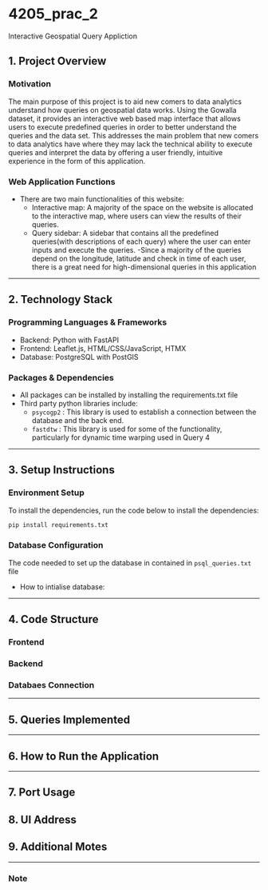 # 4205_prac_2
Interactive Geospatial Query Appliction

## 1. Project Overview
### Motivation
The main purpose of this project is to aid new comers to data analytics understand how queries on geospatial data works. Using the Gowalla dataset, it provides an interactive web based map interface that allows users to execute predefined queries in order to better understand the queries and the data set. This addresses the main problem that new comers to data analytics have where they may lack the technical ability to execute queries and interpret the data by offering a user friendly, intuitive experience in the form of this application. 

### Web Application Functions
- There are two main functionalities of this website:
  - Interactive map: A majority of the space on the website is allocated to the interactive map, where users can view the results of their queries.
  - Query sidebar: A sidebar that contains all the predefined queries(with descriptions of each query) where the user can enter inputs and execute the queries.
-Since a majority of the queries depend on the longitude, latitude and check in time of each user, there is a great need for high-dimensional queries in this application

---

## 2. Technology Stack
### Programming Languages & Frameworks
- Backend: Python with FastAPI
- Frontend: Leaflet.js, HTML/CSS/JavaScript, HTMX
- Database: PostgreSQL with PostGIS
### Packages & Dependencies
- All packages can be installed by installing the requirements.txt file
- Third party python libraries include:
  - `psycogp2` : This library is used to establish a connection between the database and the back end.
  - `fastdtw` : This library is used for some of the functionality, particularly for dynamic time warping used in Query 4

---

## 3. Setup Instructions
### Environment Setup
To install the dependencies, run the code below to install the dependencies:
```bash
pip install requirements.txt
```

### Database Configuration
The code needed to set up the database in contained in `psql_queries.txt` file
- How to intialise database: 

---
## 4. Code Structure
### Frontend

### Backend

### Databaes Connection

---
## 5. Queries Implemented

---
## 6. How to Run the Application

---

## 7. Port Usage

## 8. UI Address

## 9. Additional Motes

---
### Note

